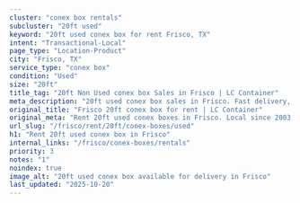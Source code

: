 ```yaml
---
cluster: "conex box rentals"
subcluster: "20ft used"
keyword: "20ft used conex box for rent Frisco, TX"
intent: "Transactional-Local"
page_type: "Location-Product"
city: "Frisco, TX"
service_type: "conex box"
condition: "Used"
size: "20ft"
title_tag: "20ft Non Used conex box Sales in Frisco | LC Container"
meta_description: "20ft used conex box sales in Frisco. Fast delivery, competitive pricing. Serving conex boxes area. Quote ID: W5V. Call (214) 524-4168 for your free quote today."
original_title: "Frisco 20ft conex box for rent | LC Container"
original_meta: "Rent 20ft used conex boxes in Frisco. Local since 2003. Flexible rental terms. Same-week delivery available. Get your free quote — call (214) 524-4168 today."
url_slug: "/frisco/rent/20ft/conex-boxes/used"
h1: "Rent 20ft used conex box in Frisco"
internal_links: "/frisco/conex-boxes/rentals"
priority: 3
notes: "1"
noindex: true
image_alt: "20ft used conex box available for delivery in Frisco"
last_updated: "2025-10-20"
---
```


<!-- TODO: Add unique city/inventory copy, images, and internal links here. -->
